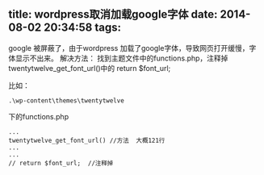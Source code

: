 title: wordpress取消加载google字体
date: 2014-08-02 20:34:58
tags:
---

google 被屏蔽了，由于wordpress 加载了google字体，导致网页打开缓慢，字体显示不出来。
解决方法： 找到主题文件中的functions.php，注释掉 twentytwelve_get_font_url()中的 return $font_url;

比如：
```
.\wp-content\themes\twentytwelve  
```
下的functions.php
```
...
twentytwelve_get_font_url() //方法  大概121行
...
...
// return $font_url;  //注释掉 
```
 
 
